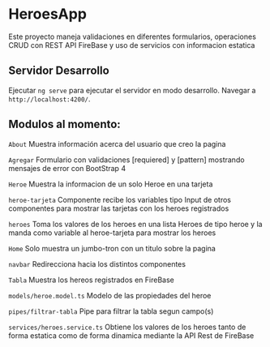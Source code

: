 # HeroesApp

Este proyecto maneja validaciones en diferentes formularios, operaciones CRUD con REST API FireBase y uso de servicios con informacion estatica

## Servidor Desarrollo

Ejecutar `ng serve` para ejecutar el servidor en modo desarrollo. Navegar a `http://localhost:4200/`.

## Modulos al momento:

`About` Muestra información acerca del usuario que creo la pagina

`Agregar` Formulario con validaciones [requiered] y [pattern] mostrando mensajes de error con BootStrap 4

`Heroe` Muestra la informacion de un solo Heroe en una tarjeta

`heroe-tarjeta` Componente recibe los variables tipo Input de otros componentes para mostrar las tarjetas con los heroes registrados

`heroes` Toma los valores de los heroes en una lista Heroes de tipo heroe y la manda como variable al heroe-tarjeta para mostrar los heroes

`Home` Solo muestra un jumbo-tron con un titulo sobre la pagina

`navbar` Redirecciona hacia los distintos componentes

`Tabla` Muestra los hereos registrados en FireBase

`models/heroe.model.ts` Modelo de las propiedades del heroe

`pipes/filtrar-tabla` Pipe para filtrar la tabla segun campo(s)

`services/heroes.service.ts` Obtiene los valores de los heroes tanto de forma estatica como de forma dinamica mediante la API Rest de FireBase
